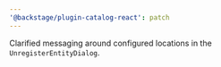 ```yaml
---
'@backstage/plugin-catalog-react': patch
---
```


Clarified messaging around configured locations in the `UnregisterEntityDialog`.
